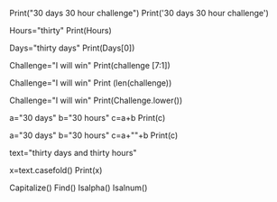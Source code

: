 Print("30 days 30 hour challenge")
Print('30 days 30 hour challenge')

Hours="thirty"
Print(Hours)

Days="thirty days"
Print(Days[0])

Challenge="I will win"
Print(challenge [7:1])

Challenge="I will win"
Print (len(challenge))

Challenge="I will win"
Print(Challenge.lower())

a="30 days"
b="30 hours"
c=a+b
Print(c)

a="30 days"
b="30 hours"
c=a+""+b
Print(c)

text="thirty days and thirty hours"

x=text.casefold()
Print(x)

Capitalize()
Find()
Isalpha()
Isalnum()
